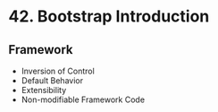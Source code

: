 # 42. Bootstrap Introduction

## Framework

* Inversion of Control
* Default Behavior
* Extensibility
* Non-modifiable Framework Code



